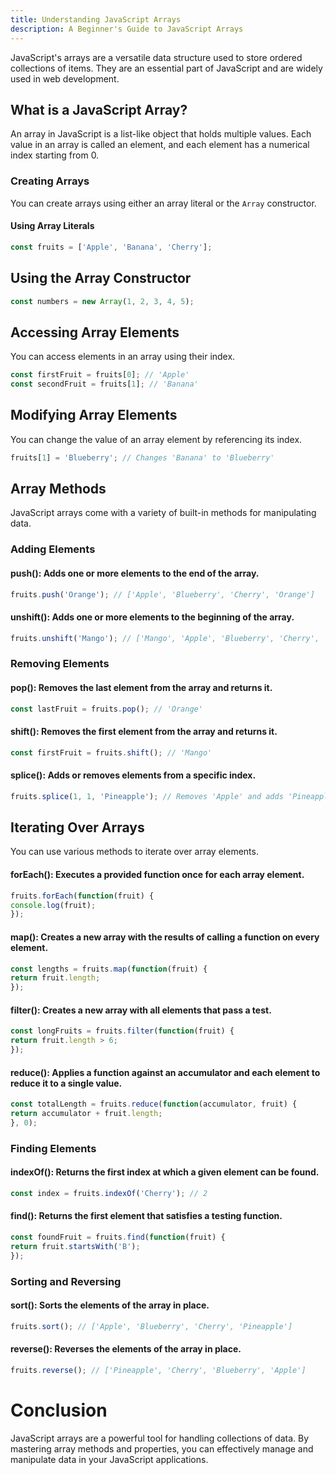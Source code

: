```yaml
---
title: Understanding JavaScript Arrays
description: A Beginner's Guide to JavaScript Arrays
---
```


JavaScript's arrays are a versatile data structure used to store ordered collections of items. They are an essential part of JavaScript and are widely used in web development.

## What is a JavaScript Array?

An array in JavaScript is a list-like object that holds multiple values. Each value in an array is called an element, and each element has a numerical index starting from 0.

### Creating Arrays

You can create arrays using either an array literal or the `Array` constructor.

#### Using Array Literals

```javascript
const fruits = ['Apple', 'Banana', 'Cherry'];
```

## Using the Array Constructor
```javascript
const numbers = new Array(1, 2, 3, 4, 5);
```

## Accessing Array Elements
You can access elements in an array using their index.

```javascript
const firstFruit = fruits[0]; // 'Apple'
const secondFruit = fruits[1]; // 'Banana'
```
## Modifying Array Elements
You can change the value of an array element by referencing its index.

```javascript
fruits[1] = 'Blueberry'; // Changes 'Banana' to 'Blueberry'
```
## Array Methods
JavaScript arrays come with a variety of built-in methods for manipulating data.

### Adding Elements
#### push(): Adds one or more elements to the end of the array.

```javascript
fruits.push('Orange'); // ['Apple', 'Blueberry', 'Cherry', 'Orange']
```
#### unshift(): Adds one or more elements to the beginning of the array.

```javascript
fruits.unshift('Mango'); // ['Mango', 'Apple', 'Blueberry', 'Cherry', 'Orange']
```
### Removing Elements
#### pop(): Removes the last element from the array and returns it.

```javascript
const lastFruit = fruits.pop(); // 'Orange'
```
#### shift(): Removes the first element from the array and returns it.

```javascript
const firstFruit = fruits.shift(); // 'Mango'
```
#### splice(): Adds or removes elements from a specific index.

```javascript
fruits.splice(1, 1, 'Pineapple'); // Removes 'Apple' and adds 'Pineapple'
```
## Iterating Over Arrays
You can use various methods to iterate over array elements.

#### forEach(): Executes a provided function once for each array element.

```javascript
fruits.forEach(function(fruit) {
console.log(fruit);
});
```
#### map(): Creates a new array with the results of calling a function on every element.

```javascript
const lengths = fruits.map(function(fruit) {
return fruit.length;
});
```
#### filter(): Creates a new array with all elements that pass a test.

```javascript
const longFruits = fruits.filter(function(fruit) {
return fruit.length > 6;
});
```

#### reduce(): Applies a function against an accumulator and each element to reduce it to a single value.

```javascript
const totalLength = fruits.reduce(function(accumulator, fruit) {
return accumulator + fruit.length;
}, 0);
```

### Finding Elements
#### indexOf(): Returns the first index at which a given element can be found.

```javascript
const index = fruits.indexOf('Cherry'); // 2
```
#### find(): Returns the first element that satisfies a testing function.

```javascript
const foundFruit = fruits.find(function(fruit) {
return fruit.startsWith('B');
});
```
### Sorting and Reversing
#### sort(): Sorts the elements of the array in place.

```javascript
fruits.sort(); // ['Apple', 'Blueberry', 'Cherry', 'Pineapple']
```

#### reverse(): Reverses the elements of the array in place.

```javascript
fruits.reverse(); // ['Pineapple', 'Cherry', 'Blueberry', 'Apple']
```
# Conclusion
JavaScript arrays are a powerful tool for handling collections of data. By mastering array methods and properties, you can effectively manage and manipulate data in your JavaScript applications.